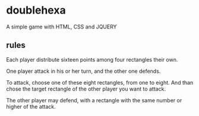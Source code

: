 # doublehexa
A simple game with HTML, CSS and JQUERY

## rules
Each player distribute sixteen points among four rectangles their own. 

One player attack in his or her turn, and the other one defends.

To attack, choose one of these eight rectangles, from one to eight. And than chose the target rectangle of the other player you want to attack.

The other player may defend, with a rectangle with the same number or higher of the attack.
